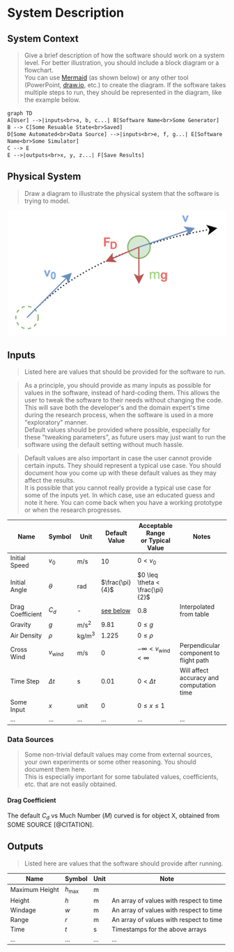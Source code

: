 # System Description

## System Context
> Give a brief description of how the software should work on a system level.
> For better illustration, you should include a block diagram or a flowchart.  
> You can use [Mermaid](https://squidfunk.github.io/mkdocs-material/reference/diagrams/) (as shown below) or any other tool (PowerPoint, [draw.io](https://draw.io), etc.) to create the diagram.
> If the software takes multiple steps to run, they should be represented in the diagram, like the example below.

```mermaid
graph TD
A[User] -->|inputs<br>a, b, c...| B[Software Name<br>Some Generator]
B --> C[Some Resuable State<br>Saved]
D[Some Automated<br>Data Source] -->|inputs<br>e, f, g...| E[Software Name<br>Some Simulator]
C --> E
E -->|outputs<br>x, y, z...| F[Save Results]
```

## Physical System
> Draw a diagram to illustrate the physical system that the software is trying to model.

![Physical System](../../assets/SPM.png)

## Inputs
> Listed here are values that should be provided for the software to run.  

> As a principle, you should provide as many inputs as possible for values in the software, instead of hard-coding them. This allows the user to tweak the software to their needs without changing the code. This will save both the developer's and the domain expert's time during the research process, when the software is used in a more "exploratory" manner.     
> Default values should be provided where possible, especially for these "tweaking parameters", as future users may just want to run the software using the default setting without much hassle.  


> Default values are also important in case the user cannot provide certain inputs. They should represent a typical use case. You should document how you come up with these default values as they may affect the results.  
> It is possible that you cannot really provide a typical use case for some of the inputs yet. In which case, use an educated guess and note it here. You can come back when you have a working prototype or when the research progresses.

| Name | Symbol | Unit | Default Value | Acceptable Range<br>or Typical Value | Notes |
| --- | --- | --- | --- | --- | --- |
| Initial Speed | $v_0$ | $\text{m/s}$ | $10$ | $0<v_0$ | |
| Initial Angle | $\theta$ | $\text{rad}$ | $\frac{\pi}{4}$ | $0 \leq \theta < \frac{\pi}{2}$ | |
| Drag Coefficient | $C_d$ | - | [see below](#drag-coefficient) | $0.8$ | Interpolated from table |
| Gravity | $g$ | $\text{m/s}^2$ | $9.81$ | $0 \leq g$ | |
| Air Density | $\rho$ | $\text{kg/m}^3$ | $1.225$ | $0 \leq \rho$ | |
| Cross Wind | $v_{\text{wind}}$ | $\text{m/s}$ | $0$ | $-\infty < v_{\text{wind}} < \infty$ | Perpendicular component to flight path |
| Time Step | $\Delta t$ | $\text{s}$ | $0.01$ | $0 < \Delta t$ | Will affect accuracy and computation time |
| Some Input | $x$ | $\text{unit}$ | $0$ | $0 \leq x \leq 1$ | |
| ... | ... | ... | ... | ... | ... |

### Data Sources
> Some non-trivial default values may come from external sources, your own experiments or some other reasoning. You should document them here.  
> This is especially important for some tabulated values, coefficients, etc. that are not easily obtained.

#### Drag Coefficient
The default $C_d$ vs Much Number ($M$) curved is for object X, obtained from SOME SOURCE [@CITATION].

## Outputs
> Listed here are values that the software should provide after running.

| Name | Symbol | Unit | Note |
| --- | --- | --- | --- |
| Maximum Height | $h_{\text{max}}$ | $\text{m}$ |  |
| Height | $h$ | $\text{m}$ | An array of values with respect to time |
| Windage | $w$ | $\text{m}$ | An array of values with respect to time |
| Range | $r$ | $\text{m}$ | An array of values with respect to time |
| Time | $t$ | $\text{s}$ | Timestamps for the above arrays |
| ... | ... | ... | ... |